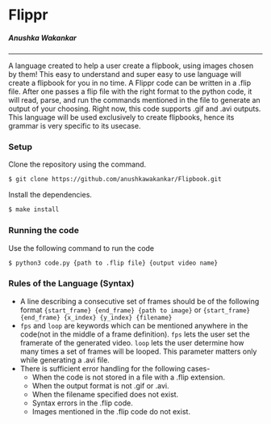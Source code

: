 # Flippr
##### Anushka Wakankar
---
A language created to help a user create a flipbook, using images chosen by them! This easy to understand and super easy to use language will create a flipbook for you in no time. 
A Flippr code can be written in a .flip file. After one passes a flip file with the right format to the python code, it will read, parse, and run the commands mentioned in the file to generate an output of your choosing. Right now, this code supports .gif and .avi outputs.
This language will be used exclusively to create flipbooks, hence its grammar is very specific to its usecase.

### Setup
Clone the repository using the command.
```sh
$ git clone https://github.com/anushkawakankar/Flipbook.git
```
Install the dependencies.
```sh
$ make install
```
### Running the code

Use the following command to run the code
```sh
$ python3 code.py {path to .flip file} {output video name}
```


### Rules of the Language (Syntax)
* A line describing a consecutive set of frames should be of the following format
`{start_frame} {end_frame} {path to image}` or
`{start_frame} {end_frame} {x_index} {y_index} {filename}`
* `fps` and `loop` are keywords which can be mentioned anywhere in the code(not in the middle of a frame definition). `fps` lets the user set the framerate of the generated video. `loop` lets the user determine how many times a set of frames will be looped. This parameter matters only while generating a .avi file.
* There is sufficient error handling for the following cases- 
    * When the code is not stored in a file with a .flip extension.
    * When the output format is not .gif or .avi.
    * When the filename specified does not exist.
    * Syntax errors in the .flip code.
    * Images mentioned in the .flip code do not exist.
